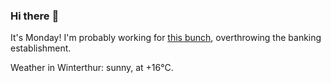 ### Hi there :wave:

It's Monday! I'm probably working for [this bunch](https://github.com/kohofinancial), overthrowing the banking establishment.

Weather in Winterthur: sunny, at +16°C.
